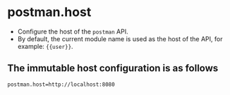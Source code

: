 # postman.host

- Configure the host of the `postman` API.
- By default, the current module name is used as the host of the API, for example: `{{user}}`.

## The immutable host configuration is as follows

```properties
postman.host=http://localhost:8080
```